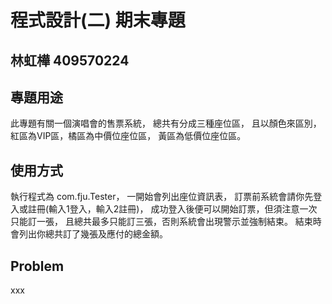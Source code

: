 # 程式設計(二) 期末專題
## 林虹樺 409570224 

## 專題用途
 此專題有關一個演唱會的售票系統，
 總共有分成三種座位區， 且以顏色來區別，
 紅區為VIP區，橘區為中價位座位區，
 黃區為低價位座位區。


## 使用方式
執行程式為 com.fju.Tester， 一開始會列出座位資訊表，
訂票前系統會請你先登入或註冊(輸入1登入，輸入2註冊)，
成功登入後便可以開始訂票，但須注意一次只能訂一張，
且總共最多只能訂三張，否則系統會出現警示並強制結束。
結束時會列出你總共訂了幾張及應付的總金額。

## Problem
xxx